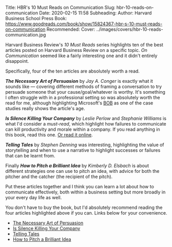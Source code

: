 Title: HBR's 10 Must Reads on Communication
Slug: hbr-10-reads-on-communication
Date: 2020-02-15 11:58
Subheading: 
Author: Harvard Business School Press
Book: https://www.goodreads.com/book/show/15824367-hbr-s-10-must-reads-on-communication
Recommended: 
Cover: ../images/covers/hbr-10-reads-communication.jpg

Harvard Business Review's *10 Must Reads* series highlights ten of the best articles posted on Harvard Business Review on a specific topic. *On Communication* seemed like a fairly interesting one and it didn't entirely disappoint.

Specifically, four of the ten articles are absolutely worth a read.

***The Necessary Art of Persuasion*** by *Jay A. Conger* is exactly what it sounds like — covering different methods of framing a conversation to try persuade someone that your cause/goal/whatever is worthy. It's something I often struggle with in a professional setting so was absolutely worth the read for me, although highlighting Microsoft's [BOB](https://en.wikipedia.org/wiki/Microsoft_Bob) as one of the case studies really shows the article's age.

***Is Silence Killing Your Company*** by *Leslie Perlow* and *Stephanie Williams* is what I'd consider a *must-read*, which highlight how failures to communicate can kill productivity and morale within a company. If you read anything in this book, read this one. [Or read it online](https://hbr.org/2003/05/is-silence-killing-your-company).

***Telling Tales*** by *Stephen Denning* was interesting, highlighting the value of storytelling and when to use a narrative to highlight successes or failures that can be learnt from.

Finally ***How to Pitch a Brilliant Idea*** by *Kimberly D. Elsbach* is about different strategies one can use to pitch an idea, with advice for both the pitcher and the catcher (the recipient of the pitch).

Put these articles together and I think you can learn a lot about how to communicate effectively, both within a business setting but more broadly in your every day life as well.

You don't have to buy the book, but I'd absolutely recommend reading the four articles highlighted above if you can. Links below for your convenience.

* [The Necessary Art of Persuasion](https://hbr.org/1998/05/the-necessary-art-of-persuasion)
* [Is Silence Killing Your Company](https://hbr.org/2003/05/is-silence-killing-your-company)
* [Telling Tales](https://hbr.org/2004/05/telling-tales)
* [How to Pitch a Brilliant Idea](https://hbr.org/2003/09/how-to-pitch-a-brilliant-idea)